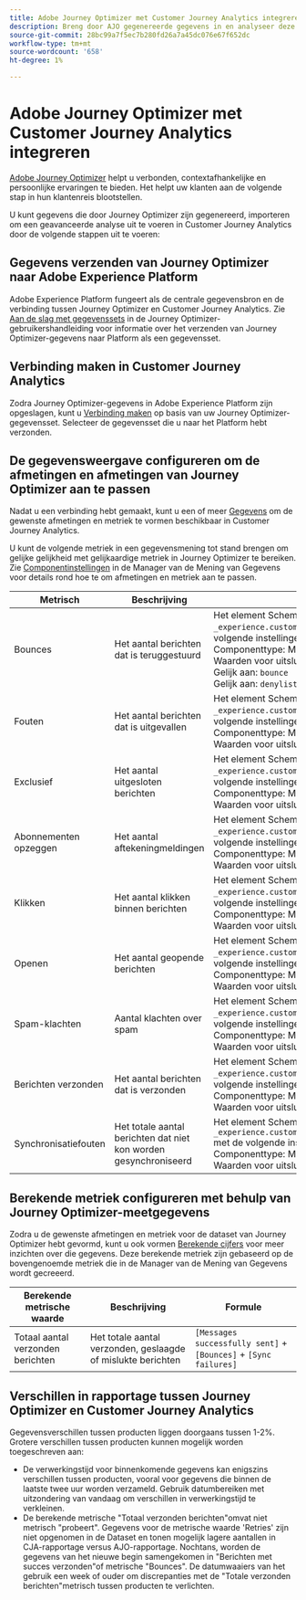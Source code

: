 ```yaml
---
title: Adobe Journey Optimizer met Customer Journey Analytics integreren
description: Breng door AJO gegenereerde gegevens in en analyseer deze met Analysis Workspace in CJA.
source-git-commit: 28bc99a7f5ec7b280fd26a7a45dc076e67f652dc
workflow-type: tm+mt
source-wordcount: '658'
ht-degree: 1%

---
```



# Adobe Journey Optimizer met Customer Journey Analytics integreren

[Adobe Journey Optimizer](https://experienceleague.adobe.com/docs/journey-optimizer/using/get-started/get-started.html?lang=nl) helpt u verbonden, contextafhankelijke en persoonlijke ervaringen te bieden. Het helpt uw klanten aan de volgende stap in hun klantenreis blootstellen.

U kunt gegevens die door Journey Optimizer zijn gegenereerd, importeren om een geavanceerde analyse uit te voeren in Customer Journey Analytics door de volgende stappen uit te voeren:

## Gegevens verzenden van Journey Optimizer naar Adobe Experience Platform

Adobe Experience Platform fungeert als de centrale gegevensbron en de verbinding tussen Journey Optimizer en Customer Journey Analytics. Zie [Aan de slag met gegevenssets](https://experienceleague.adobe.com/docs/journey-optimizer/using/data-management/datasets/get-started-datasets.html) in de Journey Optimizer-gebruikershandleiding voor informatie over het verzenden van Journey Optimizer-gegevens naar Platform als een gegevensset.

## Verbinding maken in Customer Journey Analytics

Zodra Journey Optimizer-gegevens in Adobe Experience Platform zijn opgeslagen, kunt u [Verbinding maken](/help/connections/create-connection.md) op basis van uw Journey Optimizer-gegevensset. Selecteer de gegevensset die u naar het Platform hebt verzonden.

## De gegevensweergave configureren om de afmetingen en afmetingen van Journey Optimizer aan te passen

Nadat u een verbinding hebt gemaakt, kunt u een of meer [Gegevens](/help/data-views/create-dataview.md) om de gewenste afmetingen en metriek te vormen beschikbaar in Customer Journey Analytics.

U kunt de volgende metriek in een gegevensmening tot stand brengen om gelijke gelijkheid met gelijkaardige metriek in Journey Optimizer te bereiken. Zie [Componentinstellingen](/help/data-views/component-settings/overview.md) in de Manager van de Mening van Gegevens voor details rond hoe te om afmetingen en metriek aan te passen.

| Metrisch | Beschrijving | Instellingen voor gegevensweergave |
| --- | --- | --- |
| Bounces | Het aantal berichten dat is teruggestuurd | Het element SchemaString gebruiken `_experience.customerJourneyManagement.messageDeliveryfeedback.feedbackStatus` met de volgende instellingen:<br>Componenttype: Metrisch<br>Waarden voor uitsluiten opnemen: Als aan bepaalde criteria is voldaan<br>Gelijk aan: `bounce`<br>Gelijk aan: `denylist` |
| Fouten | Het aantal berichten dat is uitgevallen | Het element SchemaString gebruiken `_experience.customerJourneyManagement.messageDeliveryfeedback.feedbackStatus` met de volgende instellingen:<br>Componenttype: Metrisch<br>Waarden voor uitsluiten opnemen: Gelijk `error` |
| Exclusief | Het aantal uitgesloten berichten | Het element SchemaString gebruiken `_experience.customerJourneyManagement.messageDeliveryfeedback.feedbackStatus` met de volgende instellingen:<br>Componenttype: Metrisch<br>Waarden voor uitsluiten opnemen: Gelijk `exclude` |
| Abonnementen opzeggen | Het aantal aftekeningmeldingen | Het element SchemaString gebruiken `_experience.customerJourneyManagement.messageInteraction.interactionType` met de volgende instellingen:<br>Componenttype: Metrisch<br>Waarden voor uitsluiten opnemen: Gelijk `unsubscribe` |
| Klikken | Het aantal klikken binnen berichten | Het element SchemaString gebruiken `_experience.customerJourneyManagement.messageInteraction.interactionType` met de volgende instellingen:<br>Componenttype: Metrisch<br>Waarden voor uitsluiten opnemen: Gelijk `click` |
| Openen | Het aantal geopende berichten | Het element SchemaString gebruiken `_experience.customerJourneyManagement.messageInteraction.interactionType` met de volgende instellingen:<br>Componenttype: Metrisch<br>Waarden voor uitsluiten opnemen: Gelijk `open` |
| Spam-klachten | Aantal klachten over spam | Het element SchemaString gebruiken `_experience.customerJourneyManagement.messageInteraction.interactionType` met de volgende instellingen:<br>Componenttype: Metrisch<br>Waarden voor uitsluiten opnemen: Gelijk `spam_complaint` |
| Berichten verzonden | Het aantal berichten dat is verzonden | Het element SchemaString gebruiken `_experience.customerJourneyManagement.messageDeliveryfeedback.feedbackStatus` met de volgende instellingen:<br>Componenttype: Metrisch<br>Waarden voor uitsluiten opnemen: Gelijk `sent` |
| Synchronisatiefouten | Het totale aantal berichten dat niet kon worden gesynchroniseerd | Het element SchemaString gebruiken `_experience.customerJourneyManagement.messageDeliveryfeedback.messageFailure.category` met de volgende instellingen:<br>Componenttype: Metrisch<br>Waarden voor uitsluiten opnemen: Gelijk `sync` |

## Berekende metriek configureren met behulp van Journey Optimizer-meetgegevens

Zodra u de gewenste afmetingen en metriek voor de dataset van Journey Optimizer hebt gevormd, kunt u ook vormen [Berekende cijfers](/help/components/calc-metrics/calc-metr-overview.md) voor meer inzichten over die gegevens. Deze berekende metriek zijn gebaseerd op de bovengenoemde metriek die in de Manager van de Mening van Gegevens wordt gecreeerd.

| Berekende metrische waarde | Beschrijving | Formule |
| --- | --- | --- |
| Totaal aantal verzonden berichten | Het totale aantal verzonden, geslaagde of mislukte berichten | `[Messages successfully sent]` + `[Bounces]` + `[Sync failures]` |

## Verschillen in rapportage tussen Journey Optimizer en Customer Journey Analytics

Gegevensverschillen tussen producten liggen doorgaans tussen 1-2%. Grotere verschillen tussen producten kunnen mogelijk worden toegeschreven aan:

* De verwerkingstijd voor binnenkomende gegevens kan enigszins verschillen tussen producten, vooral voor gegevens die binnen de laatste twee uur worden verzameld. Gebruik datumbereiken met uitzondering van vandaag om verschillen in verwerkingstijd te verkleinen.
* De berekende metrische &quot;Totaal verzonden berichten&quot;omvat niet metrisch &quot;probeert&quot;. Gegevens voor de metrische waarde &#39;Retries&#39; zijn niet opgenomen in de Dataset en tonen mogelijk lagere aantallen in CJA-rapportage versus AJO-rapportage. Nochtans, worden de gegevens van het nieuwe begin samengekomen in &quot;Berichten met succes verzonden&quot;of metrische &quot;Bounces&quot;. De datumwaaiers van het gebruik een week of ouder om discrepanties met de &quot;Totale verzonden berichten&quot;metrisch tussen producten te verlichten.
